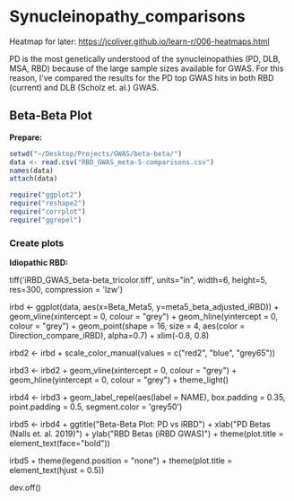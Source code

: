 # Synucleinopathy_comparisons
Heatmap for later: https://jcoliver.github.io/learn-r/006-heatmaps.html

PD is the most genetically understood of the synucleinopathies (PD, DLB, MSA, RBD) because of the large sample sizes available for GWAS. For this reason, I've compared the results for the PD top GWAS hits in both RBD (current) and DLB (Scholz et. al.) GWAS.  

## Beta-Beta Plot

**Prepare:**
```R
setwd("~/Desktop/Projects/GWAS/beta-beta/")
data <- read.csv("RBD_GWAS_meta-5-comparisons.csv")
names(data)
attach(data)

require("ggplot2")
require("reshape2")
require("corrplot")
require("ggrepel")
```

### Create plots
**Idiopathic RBD:**

tiff('iRBD_GWAS_beta-beta_tricolor.tiff', units="in", width=6, height=5, res=300, compression = 'lzw')

irbd <- ggplot(data, aes(x=Beta_Meta5, y=meta5_beta_adjusted_iRBD)) + geom_vline(xintercept = 0, colour = "grey") + 
  geom_hline(yintercept = 0, colour = "grey") +
 geom_point(shape = 16, size = 4, aes(color = Direction_compare_iRBD), alpha=0.7) + 
  xlim(-0.8, 0.8) 

irbd2 <- irbd + scale_color_manual(values = c("red2", "blue", "grey65"))

irbd3 <- irbd2 + geom_vline(xintercept = 0, colour = "grey") + geom_hline(yintercept = 0, colour = "grey") + theme_light()

irbd4 <- irbd3 +
  geom_label_repel(aes(label = NAME),
                   box.padding   = 0.35, 
                   point.padding = 0.5,
                   segment.color = 'grey50') 

irbd5 <- irbd4 + ggtitle("Beta-Beta Plot: PD vs iRBD") +
  xlab("PD Betas (Nalls et. al. 2019)") + ylab("RBD Betas (iRBD GWAS)") + theme(plot.title = element_text(face="bold"))

irbd5 + theme(legend.position = "none") + theme(plot.title = element_text(hjust = 0.5)) 

dev.off()
```
